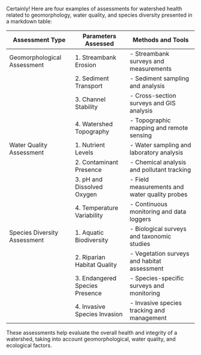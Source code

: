 Certainly! Here are four examples of assessments for watershed health related to geomorphology, water quality, and species diversity presented in a markdown table:

| Assessment Type            | Parameters Assessed             | Methods and Tools                            |
|---------------------------|---------------------------------|---------------------------------------------|
| Geomorphological Assessment | 1. Streambank Erosion          | - Streambank surveys and measurements       |
|                            | 2. Sediment Transport          | - Sediment sampling and analysis             |
|                            | 3. Channel Stability          | - Cross-section surveys and GIS analysis     |
|                            | 4. Watershed Topography       | - Topographic mapping and remote sensing     |
| Water Quality Assessment   | 1. Nutrient Levels            | - Water sampling and laboratory analysis    |
|                            | 2. Contaminant Presence       | - Chemical analysis and pollutant tracking  |
|                            | 3. pH and Dissolved Oxygen    | - Field measurements and water quality probes|
|                            | 4. Temperature Variability    | - Continuous monitoring and data loggers    |
| Species Diversity Assessment| 1. Aquatic Biodiversity      | - Biological surveys and taxonomic studies  |
|                            | 2. Riparian Habitat Quality   | - Vegetation surveys and habitat assessment |
|                            | 3. Endangered Species Presence| - Species-specific surveys and monitoring  |
|                            | 4. Invasive Species Invasion  | - Invasive species tracking and management   |

These assessments help evaluate the overall health and integrity of a watershed, taking into account geomorphological, water quality, and ecological factors.
